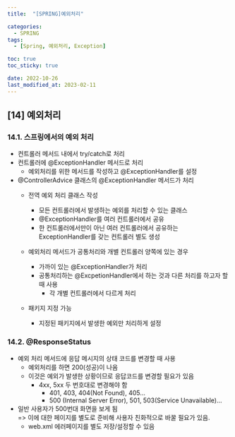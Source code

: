 ```yaml
---
title:  "[SPRING]예외처리"

categories:
  - SPRING
tags:
  - [Spring, 예외처리, Exception]

toc: true
toc_sticky: true

date: 2022-10-26
last_modified_at: 2023-02-11
---
```

[14] 예외처리
---
### 14.1. 스프링에서의 예외 처리
- 컨트롤러 메서드 내에서 try/catch로 처리
- 컨트롤러에 @ExceptionHandler 메서드로 처리
  - 예외처리를 위한 메서드를 작성하고 @ExceptionHandler를 설정
- @ControllerAdvice 클래스의 @ExceptionHandler 메서드가 처리
  - 전역 예외 처리 클래스 작성
    - 모든 컨트롤러에서 발생하는 예외를 처리할 수 있는 클래스
    - @ExceptionHandler를 여러 컨트롤러에서 공유
    - 한 컨트롤러에서만이 아닌 여러 컨트롤러에서 공유하는 ExceptionHandler를 갖는 컨트롤러 별도 생성
    
  - 예외처리 메서드가 공통처리와 개별 컨트롤러 양쪽에 있는 경우
    - 가까이 있는 @ExceptionHandler가 처리
    - 공통처리하는 @ExcpetionHandler에서 하는 것과 다른 처리를 하고자 할 때 사용
      - 각 개별 컨트롤러에서 다르게 처리
  - 패키지 지정 가능
    - 지정된 패키지에서 발생한 예외만 처리하게 설정

### 14.2. @ResponseStatus
- 예외 처리 메서드에 응답 메시지의 상태 코드를 변경할 때 사용
  - 예외처리를 하면 200(성공)이 나옴
  - 이것은 예외가 발생한 상황이므로 응답코드를 변경할 필요가 있음
    - 4xx, 5xx 두 번호대로 변경해야 함
      - 401, 403, 404(Not Found), 405...
      - 500 (Internal Server Error), 501, 503(Service Unavailable)...
- 일반 사용자가 500번대 화면을 보게 됨<br>=> 이에 대한 페이지를 별도로 준비해 사용자 친화적으로 바꿀 필요가 있음.
  - web.xml 에러페이지를 별도 저장/설정할 수 있음